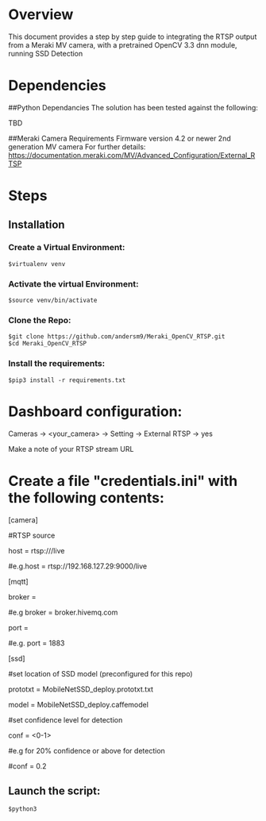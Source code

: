 # Overview

This document provides a step by step guide to integrating the RTSP output from a Meraki MV camera, with a pretrained OpenCV 3.3 dnn module, running SSD Detection


# Dependencies

##Python Dependancies
The solution has been tested against the following:

TBD

##Meraki Camera Requirements
Firmware version 4.2 or newer
2nd generation MV camera
For further details:
https://documentation.meraki.com/MV/Advanced_Configuration/External_RTSP
# Steps

## Installation

### Create a Virtual Environment:
    $virtualenv venv

### Activate the virtual Environment:
    $source venv/bin/activate

### Clone the Repo:
    $git clone https://github.com/andersm9/Meraki_OpenCV_RTSP.git
    $cd Meraki_OpenCV_RTSP

### Install the requirements:
    $pip3 install -r requirements.txt

# Dashboard configuration:

Cameras -> <your_camera> -> Setting -> External RTSP -> yes

Make a note of your RTSP stream URL 

# Create a file "credentials.ini" with the following contents:

[camera]

#RTSP source

host = rtsp://<camera IP>/live
    
#e.g.host = rtsp://192.168.127.29:9000/live

[mqtt]

broker = <mqtt broker location>
    
#e.g broker = broker.hivemq.com

port = <mqtt broker port>
    
#e.g. port = 1883

[ssd]

#set location of SSD model (preconfigured for this repo)

prototxt = MobileNetSSD_deploy.prototxt.txt

model = MobileNetSSD_deploy.caffemodel

#set confidence level for detection

conf = <0-1>

#e.g for 20% confidence or above for detection

#conf = 0.2

## Launch the script:

    $python3 

